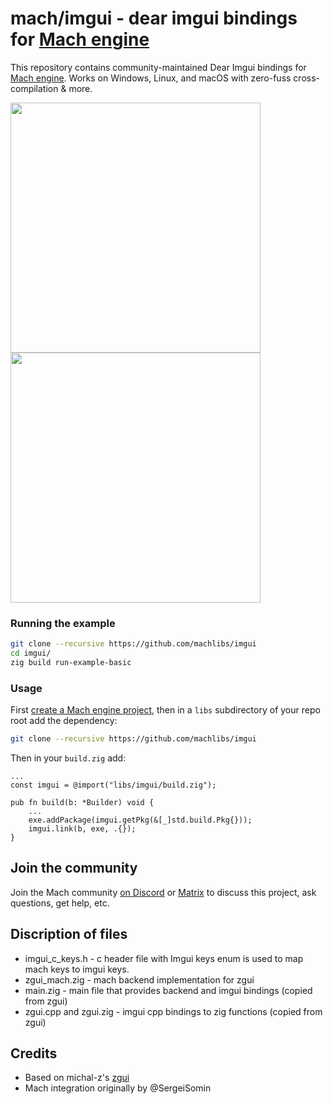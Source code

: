 # mach/imgui - dear imgui bindings for [Mach engine](https://machengine.org)

This repository contains community-maintained Dear Imgui bindings for [Mach engine](https://machengine.org). Works on Windows, Linux, and macOS with zero-fuss cross-compilation & more.

<img height="400px" src="https://user-images.githubusercontent.com/3173176/198845698-4969dcdf-32ef-4cf0-968c-88ffd5a7cff1.png"></img>
<img height="400px" src="https://user-images.githubusercontent.com/3173176/198846123-b9f55d0d-af4f-4770-ab73-88546f1e458b.png"></img>

### Running the example

```sh
git clone --recursive https://github.com/machlibs/imgui
cd imgui/
zig build run-example-basic
```

### Usage

First [create a Mach engine project](https://github.com/hexops/mach-examples#use-mach-engine-in-your-own-project), then in a `libs` subdirectory of your repo root add the dependency:

```sh
git clone --recursive https://github.com/machlibs/imgui
```

Then in your `build.zig` add:

```zig
...
const imgui = @import("libs/imgui/build.zig");

pub fn build(b: *Builder) void {
    ...
    exe.addPackage(imgui.getPkg(&[_]std.build.Pkg{}));
    imgui.link(b, exe, .{});
}
```

## Join the community

Join the Mach community [on Discord](https://discord.gg/XNG3NZgCqp) or [Matrix](https://matrix.to/#/#hexops:matrix.org) to discuss this project, ask questions, get help, etc.


## Discription of files

* imgui_c_keys.h - c header file with Imgui keys enum is used to map mach keys to imgui keys.
* zgui_mach.zig - mach backend implementation for zgui
* main.zig - main file that provides backend and imgui bindings (copied from zgui)
* zgui.cpp and zgui.zig - imgui cpp bindings to zig functions (copied from zgui)

## Credits

* Based on michal-z's [zgui](https://github.com/michal-z/zig-gamedev/tree/main/libs/zgui)
* Mach integration originally by @SergeiSomin
